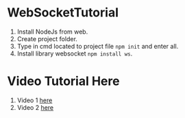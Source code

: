 # WebSocketTutorial
1. Install NodeJs from web.
2. Create project folder.
3. Type in cmd located to project file `npm init` and enter all.
4. Install library websocket `npm install ws`.

# Video Tutorial Here
1. Video 1 [here](https://www.youtube.com/watch?v=QrKIWKB01JQ&t=1650s)
2. Video 2 [here](https://www.youtube.com/watch?v=3FSJXY6IsbQ)
